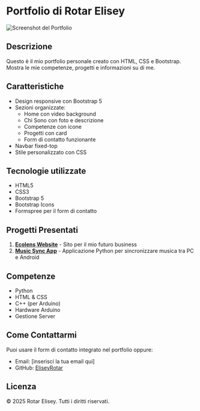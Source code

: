 # Portfolio di Rotar Elisey

![Screenshot del Portfolio](https://i.postimg.cc/qRTK5x8h/6e584c18-195a-475b-bf25-57e6848e903d.png)

## Descrizione
Questo è il mio portfolio personale creato con HTML, CSS e Bootstrap. Mostra le mie competenze, progetti e informazioni su di me.

## Caratteristiche
- Design responsive con Bootstrap 5
- Sezioni organizzate:
  - Home con video background
  - Chi Sono con foto e descrizione
  - Competenze con icone
  - Progetti con card
  - Form di contatto funzionante
- Navbar fixed-top
- Stile personalizzato con CSS

## Tecnologie utilizzate
- HTML5
- CSS3
- Bootstrap 5
- Bootstrap Icons
- Formspree per il form di contatto

## Progetti Presentati
1. **[Ecolens Website](https://ecolens.me)** - Sito per il mio futuro business
2. **[Music Sync App](https://github.com/EliseyRotar/music_sync/tree/main)** - Applicazione Python per sincronizzare musica tra PC e Android

## Competenze
- Python
- HTML & CSS
- C++ (per Arduino)
- Hardware Arduino
- Gestione Server

## Come Contattarmi
Puoi usare il form di contatto integrato nel portfolio oppure:
- Email: [inserisci la tua email qui]
- GitHub: [EliseyRotar](https://github.com/EliseyRotar)

## Licenza
© 2025 Rotar Elisey. Tutti i diritti riservati.

